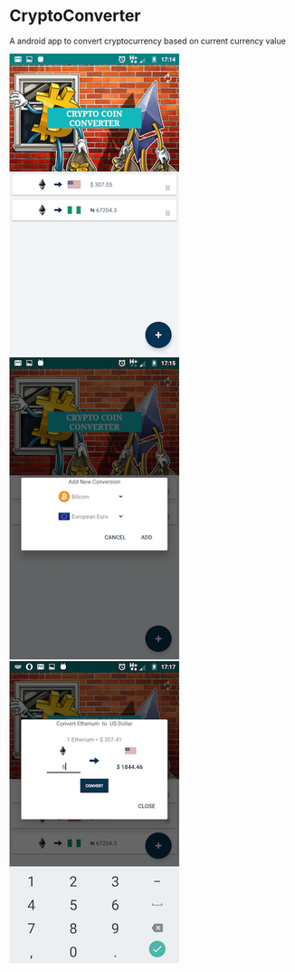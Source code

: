 # CryptoConverter
A android app to convert cryptocurrency based on current currency value


![screenshot](device-2017-11-12-171457.png)
![screenshot](device-2017-11-12-171605.png)
![screenshot](device-2017-11-12-171802.png)

